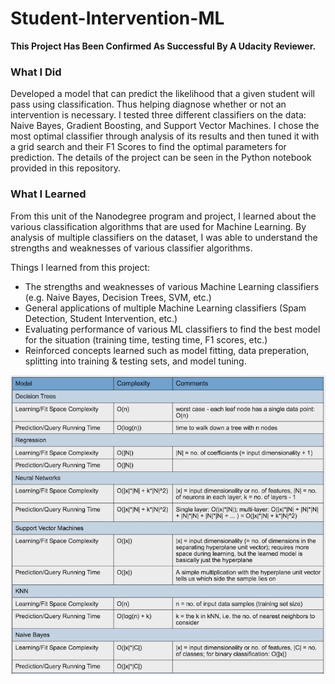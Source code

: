 # Student-Intervention-ML

<b>This Project Has Been Confirmed As Successful By A Udacity Reviewer.</b>

<h3> What I Did </h3>

Developed a model that can predict the likelihood that a given student will pass using classification. Thus helping diagnose whether or not an intervention is necessary. I tested three different classifiers on the data: Naive Bayes, Gradient Boosting, and Support Vector Machines. I chose the most optimal classifier through analysis of its results and then tuned it with a grid search and their F1 Scores to find the optimal parameters for prediction. The details of the project can be seen in the Python notebook provided in this repository.

<h3> What I Learned </h3>

From this unit of the Nanodegree program and project, I learned about the various classification algorithms that are used for Machine Learning. By analysis of multiple classifiers on the dataset, I was able to understand the strengths and weaknesses of various classifier algorithms. 

Things I learned from this project:

- The strengths and weaknesses of various Machine Learning classifiers (e.g. Naive Bayes, Decision Trees, SVM, etc.)
- General applications of multiple Machine Learning classifiers (Spam Detection, Student Intervention, etc.)
- Evaluating performance of various ML classifiers to find the best model for the situation (training time, testing time, F1 scores, etc.)
- Reinforced concepts learned such as model fitting, data preperation, splitting into training & testing sets, and model tuning. 

![alt text](modelcomplexities.png "Description goes here")





